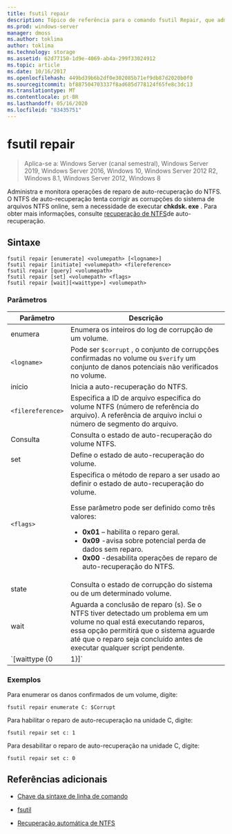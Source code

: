 ```yaml
---
title: fsutil repair
description: Tópico de referência para o comando fsutil Repair, que administra e monitora operações de reparo de auto-recuperação do NTFS.
ms.prod: windows-server
manager: dmoss
ms.author: toklima
author: toklima
ms.technology: storage
ms.assetid: 62d77150-1d9e-4069-ab4a-299f33024912
ms.topic: article
ms.date: 10/16/2017
ms.openlocfilehash: 449bd39b6b2df0e302085b71ef9db87d2020b0f0
ms.sourcegitcommit: bf887504703337f8ad685d778124f65fe8c3dc13
ms.translationtype: MT
ms.contentlocale: pt-BR
ms.lasthandoff: 05/16/2020
ms.locfileid: "83435751"
---
```

# <a name="fsutil-repair"></a>fsutil repair

> Aplica-se a: Windows Server (canal semestral), Windows Server 2019, Windows Server 2016, Windows 10, Windows Server 2012 R2, Windows 8.1, Windows Server 2012, Windows 8

Administra e monitora operações de reparo de auto-recuperação do NTFS. O NTFS de auto-recuperação tenta corrigir as corrupções do sistema de arquivos NTFS online, sem a necessidade de executar **chkdsk. exe** . Para obter mais informações, consulte [recuperação de NTFS](https://docs.microsoft.com/previous-versions/windows/it-pro/windows-server-2008-R2-and-2008/cc771388(v=ws.10))de auto-recuperação.

## <a name="syntax"></a>Sintaxe

```
fsutil repair [enumerate] <volumepath> [<logname>]
fsutil repair [initiate] <volumepath> <filereference>
fsutil repair [query] <volumepath>
fsutil repair [set] <volumepath> <flags>
fsutil repair [wait][<waittype>] <volumepath>

```

### <a name="parameters"></a>Parâmetros

| Parâmetro | Descrição |
| --------- | ----------- |
| enumera | Enumera os inteiros do log de corrupção de um volume. |
| `<logname>` | Pode ser `$corrupt` , o conjunto de corrupções confirmadas no volume ou `$verify` um conjunto de danos potenciais não verificados no volume. |
| início | Inicia a auto-recuperação do NTFS. |
| `<filereference>` | Especifica a ID de arquivo específica do volume NTFS (número de referência do arquivo). A referência de arquivo inclui o número de segmento do arquivo. |
| Consulta | Consulta o estado de auto-recuperação do volume NTFS. |
| set | Define o estado de auto-recuperação do volume. |
| `<flags>` | Especifica o método de reparo a ser usado ao definir o estado de auto-recuperação do volume.<p>Esse parâmetro pode ser definido como três valores:<ul><li>**0x01** – habilita o reparo geral.</li><li>**0x09** -avisa sobre potencial perda de dados sem reparo.</li><li>**0x00** -desabilita operações de reparo de auto-recuperação do NTFS.</li></ul> |
| state | Consulta o estado de corrupção do sistema ou de um determinado volume. |
| wait | Aguarda a conclusão de reparo (s). Se o NTFS tiver detectado um problema em um volume no qual está executando reparos, essa opção permitirá que o sistema aguarde até que o reparo seja concluído antes de executar qualquer script pendente. |
| `[waittype {0|1}]` | Indica se deve aguardar a conclusão do reparo atual ou aguardar a conclusão de todos os reparos. O parâmetro *waittype* pode ser definido com os seguintes valores:<ul><li>**0** -aguarda a conclusão de todos os reparos.  (valor padrão)</li><li>**1** -aguarda a conclusão do reparo atual.</li></ul> |

### <a name="examples"></a>Exemplos

Para enumerar os danos confirmados de um volume, digite:

```
fsutil repair enumerate C: $Corrupt
```

Para habilitar o reparo de auto-recuperação na unidade C, digite:

```
fsutil repair set c: 1
```

Para desabilitar o reparo de auto-recuperação na unidade C, digite:

```
fsutil repair set c: 0
```

## <a name="additional-references"></a>Referências adicionais

- [Chave da sintaxe de linha de comando](command-line-syntax-key.md)

- [fsutil](fsutil.md)

- [Recuperação automática de NTFS](https://docs.microsoft.com/previous-versions/windows/it-pro/windows-server-2008-R2-and-2008/cc771388(v=ws.10))
